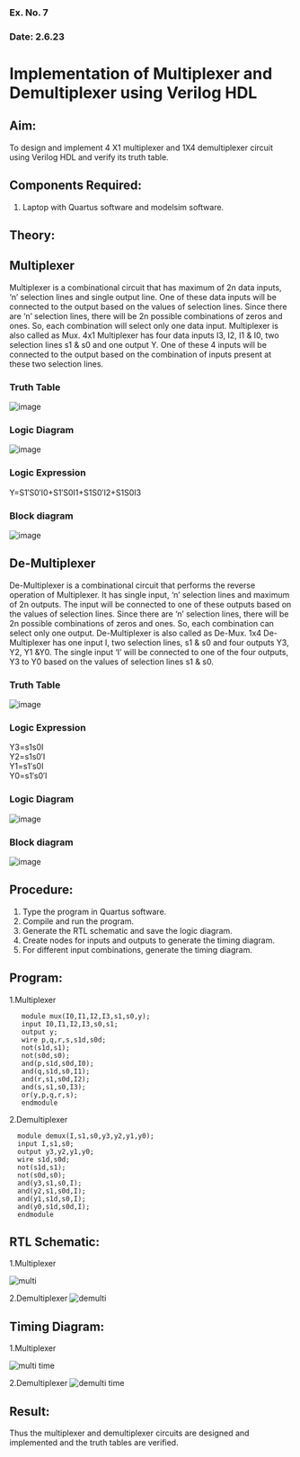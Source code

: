 ### Ex. No. 7
### Date: 2.6.23
# Implementation of Multiplexer and Demultiplexer using Verilog HDL
## Aim:
To design and implement 4 X1 multiplexer and 1X4 demultiplexer circuit using Verilog HDL and verify its truth table.
## Components Required:
1.	Laptop with Quartus software and modelsim software.
## Theory:
## Multiplexer
Multiplexer is a combinational circuit that has maximum of 2n data inputs, ‘n’ selection lines and single output line. One of these data inputs will be connected to the output based on the values of selection lines.
Since there are ‘n’ selection lines, there will be 2n possible combinations of zeros and ones. So, each combination will select only one data input. Multiplexer is also called as Mux.
4x1 Multiplexer has four data inputs I3, I2, I1 & I0, two selection lines s1 & s0 and one output Y. One of these 4 inputs will be connected to the output based on the combination of inputs present at these two selection lines.
### Truth Table
 ![image](https://github.com/rvinifa/Mux-Demux/assets/133735746/f9577a7a-4124-4704-9091-3049d150e494)

### Logic Diagram
 ![image](https://github.com/rvinifa/Mux-Demux/assets/133735746/53ea88b0-5050-4e75-a51f-36c00e53a48d)


### Logic Expression
Y=S1′S0′I0+S1′S0I1+S1S0′I2+S1S0I3

### Block diagram
 ![image](https://github.com/rvinifa/Mux-Demux/assets/133735746/01ded8bd-64b4-406a-b6b2-488bdb0fa4d1)

## De-Multiplexer
De-Multiplexer is a combinational circuit that performs the reverse operation of Multiplexer. It has single input, ‘n’ selection lines and maximum of 2n outputs. The input will be connected to one of these outputs based on the values of selection lines.
Since there are ‘n’ selection lines, there will be 2n possible combinations of zeros and ones. So, each combination can select only one output. De-Multiplexer is also called as De-Mux.
1x4 De-Multiplexer has one input I, two selection lines, s1 & s0 and four outputs Y3, Y2, Y1 &Y0. The single input ‘I’ will be connected to one of the four outputs, Y3 to Y0 based on the values of selection lines s1 & s0.
### Truth Table
 ![image](https://github.com/rvinifa/Mux-Demux/assets/133735746/79275a3c-cd13-48e0-9a6e-e4c9567ca674)

### Logic Expression
Y3=s1s0I <br>
Y2=s1s0′I <br>
Y1=s1′s0I <br>
Y0=s1′s0′I <br>


### Logic Diagram
 ![image](https://github.com/rvinifa/Mux-Demux/assets/133735746/22aa1ffd-4981-4f40-81db-07914286c010)

### Block diagram
 ![image](https://github.com/rvinifa/Mux-Demux/assets/133735746/67d61732-4541-4162-948c-e11894957dec)

## Procedure:
1.	Type the program in Quartus software.
2.	Compile and run the program.
3.	Generate the RTL schematic and save the logic diagram.
4.	Create nodes for inputs and outputs to generate the timing diagram.
5.	For different input combinations, generate the timing diagram.


## Program:
1.Multiplexer
```
   module mux(I0,I1,I2,I3,s1,s0,y);
   input I0,I1,I2,I3,s0,s1;
   output y;
   wire p,q,r,s,s1d,s0d;
   not(s1d,s1);
   not(s0d,s0);
   and(p,s1d,s0d,I0);
   and(q,s1d,s0,I1);
   and(r,s1,s0d,I2);
   and(s,s1,s0,I3);
   or(y,p,q,r,s);
   endmodule
   ```
   
 2.Demultiplexer
 ```
   module demux(I,s1,s0,y3,y2,y1,y0);
   input I,s1,s0;
   output y3,y2,y1,y0;
   wire s1d,s0d;
   not(s1d,s1);
   not(s0d,s0);
   and(y3,s1,s0,I);
   and(y2,s1,s0d,I);
   and(y1,s1d,s0,I);
   and(y0,s1d,s0d,I);
   endmodule 
```
## RTL Schematic:
1.Multiplexer

![multi](https://github.com/BALA291/Mux-Demux/assets/120717501/ba46ece4-51da-4a3a-9da7-1cc69ddee462)

2.Demultiplexer
![demulti](https://github.com/BALA291/Mux-Demux/assets/120717501/562bc74a-d319-49d6-82f6-dc8933b53811)




## Timing Diagram:
1.Multiplexer

![multi time](https://github.com/BALA291/Mux-Demux/assets/120717501/ff378bdc-3aa6-44e7-b375-3e4a0f7850c3)

2.Demultiplexer
![demulti time](https://github.com/BALA291/Mux-Demux/assets/120717501/456d7135-6ca3-46c6-8be9-8cbe1e950e7b)


## Result:
Thus the multiplexer and demultiplexer circuits are designed and implemented and the truth tables are verified.

